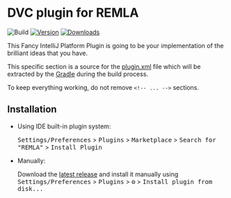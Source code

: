 # DVC plugin for REMLA

![Build](https://github.com/Huntervang/REMLA/workflows/Build/badge.svg)
[![Version](https://img.shields.io/jetbrains/plugin/v/17050-remla.svg)](https://plugins.jetbrains.com/plugin/PLUGIN_ID)
[![Downloads](https://img.shields.io/jetbrains/plugin/d/17050-remla.svg)](https://plugins.jetbrains.com/plugin/PLUGIN_ID)

<!-- Plugin description -->
This Fancy IntelliJ Platform Plugin is going to be your implementation of the brilliant ideas that you have.

This specific section is a source for the [plugin.xml](/src/main/resources/META-INF/plugin.xml) file which will be extracted by the [Gradle](/build.gradle.kts) during the build process.

To keep everything working, do not remove `<!-- ... -->` sections. 
<!-- Plugin description end -->

## Installation

- Using IDE built-in plugin system:
  
  <kbd>Settings/Preferences</kbd> > <kbd>Plugins</kbd> > <kbd>Marketplace</kbd> > <kbd>Search for "REMLA"</kbd> >
  <kbd>Install Plugin</kbd>
  
- Manually:

  Download the [latest release](https://github.com/Huntervang/REMLA/releases/latest) and install it manually using
  <kbd>Settings/Preferences</kbd> > <kbd>Plugins</kbd> > <kbd>⚙️</kbd> > <kbd>Install plugin from disk...</kbd>
